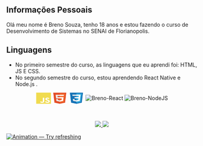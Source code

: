 ## Informações Pessoais

Olá meu nome é Breno Souza, tenho 18 anos e estou fazendo o curso de Desenvolvimento de Sistemas no SENAI de Florianopolis.


## Linguagens

 - No primeiro semestre do curso, as linguagens que eu aprendi foi: HTML, JS E CSS.
 - No segundo semestre do curso, estou aprendendo React Native e Node.js .

<div style="display: inline_block">
  <p align="center"> 
  <img align="center" alt="Breno-Js" height="30" width="40" src="https://raw.githubusercontent.com/devicons/devicon/master/icons/javascript/javascript-plain.svg">
  <img align="center" alt="Breno-HTML" height="30" width="40" src="https://raw.githubusercontent.com/devicons/devicon/master/icons/html5/html5-original.svg">
  <img align="center" alt="Breno-CSS" height="30" width="40" src="https://raw.githubusercontent.com/devicons/devicon/master/icons/css3/css3-original.svg">
  <img align="center" alt="Breno-React" height="30" width="40" src="https://cdn.jsdelivr.net/gh/devicons/devicon/icons/react/react-original.svg">
  <img align="center" alt="Breno-NodeJS" height="30" width="40" src="https://cdn.jsdelivr.net/gh/devicons/devicon/icons/nodejs/nodejs-original.svg">
  </p>
</div>

<br>

<div display: inline_block>
  <p align="center"> 
  <a href = "https://github.com/brenosouza12">
   <img height="177em" src="https://github-readme-stats.vercel.app/api?username=brenosouza12&show_icons=true&theme=dark">
  <img height="177em" src="https://github-readme-stats.vercel.app/api/top-langs/?username=brenosouza12&layout=compact&theme=dark">
  </p> 
 </div>
  
<img src="https://raw.githubusercontent.com/mayhemantt/mayhemantt/Update/svg/Bottom.svg" alt="Animation — Try refreshing" />
